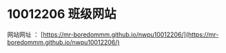 # 10012206 班级网站

网站网址 ： [https://mr-boredommm.github.io/nwpu10012206/](https://mr-boredommm.github.io/nwpu10012206/)
